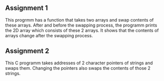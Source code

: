 ## Assignment 1

This progrmm has a function that takes two arrays and swap contents of these arrays. 
After and before the swapping process, the programm prints the 2D array which consists of
these 2 arrays. It shows that the contents of arrays change after the swapping process.

## Assignment 2

This C programm takes addresses of 2 character pointers of strings and swaps them. Changing the pointers also swaps the contents of those 2 strings.
